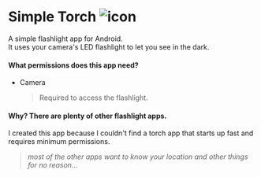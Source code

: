 # Simple Torch ![icon](http://i.imgur.com/dBoSa.png)
A simple flashlight app for Android.<br/>
It uses your camera's LED flashlight to let you see in the dark.

#### What permissions does this app need?
* Camera

    > Required to access the flashlight.

#### Why? There are plenty of other flashlight apps.
I created this app because I couldn't find a torch app that starts up fast and requires minimum permissions.
> _most of the other apps want to know your location and other things for no reason..._
